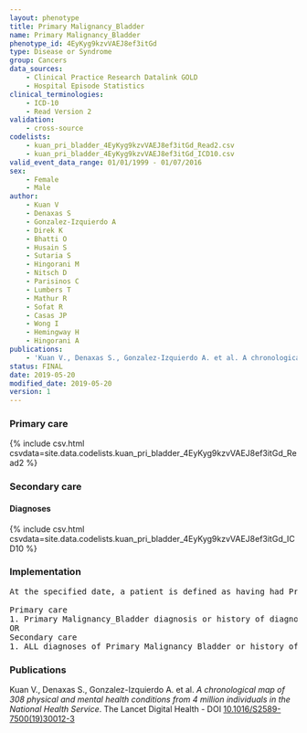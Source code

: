 ```yaml
---
layout: phenotype
title: Primary Malignancy_Bladder
name: Primary Malignancy_Bladder
phenotype_id: 4EyKyg9kzvVAEJ8ef3itGd 
type: Disease or Syndrome
group: Cancers
data_sources: 
    - Clinical Practice Research Datalink GOLD
    - Hospital Episode Statistics
clinical_terminologies: 
    - ICD-10
    - Read Version 2
validation: 
    - cross-source
codelists: 
    - kuan_pri_bladder_4EyKyg9kzvVAEJ8ef3itGd_Read2.csv
    - kuan_pri_bladder_4EyKyg9kzvVAEJ8ef3itGd_ICD10.csv
valid_event_data_range: 01/01/1999 - 01/07/2016
sex: 
    - Female
    - Male
author: 
    - Kuan V
    - Denaxas S
    - Gonzalez-Izquierdo A
    - Direk K
    - Bhatti O
    - Husain S
    - Sutaria S
    - Hingorani M
    - Nitsch D
    - Parisinos C
    - Lumbers T
    - Mathur R
    - Sofat R
    - Casas JP
    - Wong I
    - Hemingway H
    - Hingorani A
publications: 
    - 'Kuan V., Denaxas S., Gonzalez-Izquierdo A. et al. A chronological map of 308 physical and mental health conditions from 4 million individuals in the National Health Service. The Lancet Digital Health - DOI: 10.1016/S2589-7500(19)30012-3' 
status: FINAL
date: 2019-05-20
modified_date: 2019-05-20
version: 1
---
```

### Primary care 
{% include csv.html csvdata=site.data.codelists.kuan_pri_bladder_4EyKyg9kzvVAEJ8ef3itGd_Read2 %}
### Secondary care 
#### Diagnoses 
{% include csv.html csvdata=site.data.codelists.kuan_pri_bladder_4EyKyg9kzvVAEJ8ef3itGd_ICD10 %}
### Implementation 
<pre>At the specified date, a patient is defined as having had Primary Malignancy Bladder IF they meet the criteria for any of the following on or before the specified date. The earliest date on which the individual meets any of the following criteria on or before the specified date is defined as the first event date:

Primary care
1. Primary Malignancy_Bladder diagnosis or history of diagnosis during a consultation 
OR
Secondary care
1. ALL diagnoses of Primary Malignancy_Bladder or history of diagnosis during a hospitalization</pre> 
 
### Publications 
Kuan V., Denaxas S., Gonzalez-Izquierdo A. et al. _A chronological map of 308 physical and mental health conditions from 4 million individuals in the National Health Service_. The Lancet Digital Health - DOI <a href='https://www.thelancet.com/journals/landig/article/PIIS2589-7500(19)30012-3/fulltext'>10.1016/S2589-7500(19)30012-3</a>